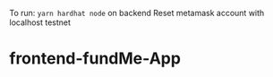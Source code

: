 To run:
`yarn hardhat node` on backend
Reset metamask account with localhost testnet
# frontend-fundMe-App
